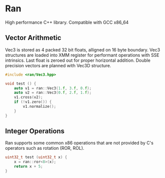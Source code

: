 # Ran

High performance C++ library. Compatible with GCC x86_64

## Vector Arithmetic

Vec3 is stored as 4 packed 32 bit floats, alligned on 16 byte boundary. Vec3 structures are loaded into XMM register for performant operations with SSE intrinsics. Last float is zeroed out for proper horizontal addition. Double precision vectors are planned with Vec3D structure.

```cpp
#include <ran/Vec3.hpp>

void test () {
    auto v1 = ran::Vec3(1.f, 3.f, 0.f);
    auto v2 = ran::Vec3(0.f, 2.f, 1.f);
    v1.cross(v2);
    if (!v1.zero()) {
        v1.normalize();
    }
}
```

## Integer Operations

Ran supports some common x86 operations that are not provided by C's operators such as rotation (ROR, ROL).

```cpp
uint32_t test (uint32_t x) {
    x = ran::ror<8>(x);
    return x + 5;
}
```